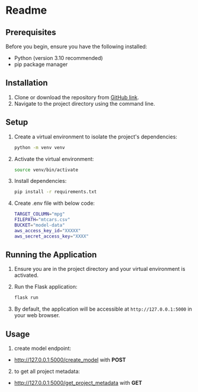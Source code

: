 # Readme

## Prerequisites
Before you begin, ensure you have the following installed:
- Python (version 3.10 recommended)
- pip package manager

## Installation
1. Clone or download the repository from [GitHub link](https://github.com/your-repo).
2. Navigate to the project directory using the command line.

## Setup
1. Create a virtual environment to isolate the project's dependencies:

    ```bash
    python -m venv venv
    ```

2. Activate the virtual environment:
      ```bash
      source venv/bin/activate
      ```

3. Install dependencies:
    ```bash
    pip install -r requirements.txt
    ```
4. Create .env file with below code:
    ```bash
    TARGET_COLUMN="mpg"
    FILEPATH="mtcars.csv"
    BUCKET="model-data"
    aws_access_key_id="XXXXX"
    aws_secret_access_key="XXXX"
    ```
## Running the Application
1. Ensure you are in the project directory and your virtual environment is activated.
2. Run the Flask application:

    ```bash
    flask run
    ```

3. By default, the application will be accessible at `http://127.0.0.1:5000` in your web browser.

## Usage
1. create model endpoint:
  - http://127.0.0.1:5000/create_model with **POST**
2. to get all project metadata:
  - http://127.0.0.1:5000/get_project_metadata with **GET**
